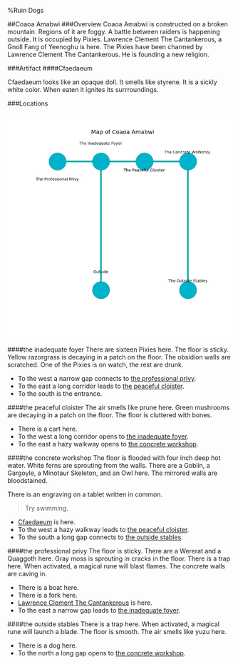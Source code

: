 %Ruin Dogs

##Coaoa Amabwi
###Overview
Coaoa Amabwi is constructed on a broken mountain. Regions of it are foggy. A battle between raiders is happening outside. It is occupied by Pixies. <a name="Lawrence-Clement-The-Cantankerous"></a>Lawrence Clement The Cantankerous, a Gnoll Fang of Yeenoghu is here. The Pixies have been charmed by Lawrence Clement The Cantankerous. He  is founding a new religion. 



###Artifact
####<a name="Cfaedaeum"></a>Cfaedaeum


Cfaedaeum looks like an opaque doll. It smells like styrene. It is a sickly white color. When eaten it ignites its surrroundings. 





###Locations


![](../v2/images/Coaoa-Amabwi.png)

####<a name="the-inadequate-foyer"></a>the inadequate foyer
There are sixteen Pixies here. The floor is sticky. Yellow razorgrass is decaying in a patch on the floor. The obsidion walls are scratched. One of the Pixies is on watch, the rest are drunk. 



* To the west a narrow gap connects to [the professional privy](#the-professional-privy).
* To the east a long corridor leads to [the peaceful cloister](#the-peaceful-cloister).
* To the south is the entrance.


####<a name="the-peaceful-cloister"></a>the peaceful cloister
The air smells like prune here. Green mushrooms are decaying in a patch on the floor. The floor is cluttered with bones. 



* There is a cart here.
* To the west a long corridor opens to [the inadequate foyer](#the-inadequate-foyer).
* To the east a hazy walkway opens to [the concrete workshop](#the-concrete-workshop).


####<a name="the-concrete-workshop"></a>the concrete workshop
The floor is flooded with four inch deep hot water. White ferns are sprouting from the walls. There are a Goblin, a Gargoyle, a Minotaur Skeleton, and an Owl here. The mirrored walls are bloodstained. 

There is an engraving on a tablet written in common. 

> Try swimming.
>


* [Cfaedaeum](#Cfaedaeum) is here.
* To the west a hazy walkway leads to [the peaceful cloister](#the-peaceful-cloister).
* To the south a long gap connects to [the outside stables](#the-outside-stables).


####<a name="the-professional-privy"></a>the professional privy
The floor is sticky. There are a Wererat and a Quaggoth here. Gray moss is sprouting in cracks in the floor. There is a trap here. When activated, a magical rune will blast flames. The concrete walls are caving in. 



* There is a boat here.
* There is a fork here.
* [Lawrence Clement The Cantankerous](#Lawrence-Clement-The-Cantankerous) is here.
* To the east a narrow gap leads to [the inadequate foyer](#the-inadequate-foyer).


####<a name="the-outside-stables"></a>the outside stables
There is a trap here. When activated, a magical rune will launch a blade. The floor is smooth. The air smells like yuzu here. 



* There is a dog here.
* To the north a long gap opens to [the concrete workshop](#the-concrete-workshop).


